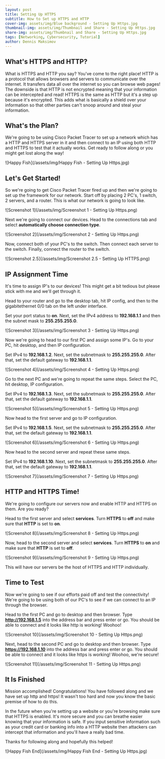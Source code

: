 ```yaml
---
layout: post
title: Setting Up HTTPS
subtitle: How to Set up HTTPS and HTTP
cover-img: assets/img/Blue background - Setting Up Https.jpg
thumbnail-img: assets/img/Thumbnail and Share - Setting Up Https.jpg
share-img: assets/img/Thumbnail and Share - Setting Up Https.jpg
tags: [Networking, Cybersecurity, Tutorial]
author: Dennis Maksimov
---
```


## What's HTTPS and HTTP?

What is HTTPS and HTTP you say? You've come to the right place! HTTP is a protocol that allows browsers and servers to communicate over the internet. It transfers data all over the internet so you can browse web pages! The downside is that HTTP is not encrypted meaning that your information can be intercepted and read! HTTPS is the same as HTTP but it's a step up because it's encrypted. This adds what is basically a shield over your information so that other parties can't snoop around and steal your information.

## What's the Plan?

We're going to be using Cisco Packet Tracer to set up a network which has a HTTP and HTTPS server in it and then connect to an IP using both HTTP and HTTPS to test that it actually works. Get ready to follow along or you might get lost along the way!

![Happy Fish](/assets/img/Happy Fish - Setting Up Https.jpg)

## Let's Get Started!

So we're going to get Cisco Packet Tracer fired up and then we're going to set up the framework for our network. Start off by placing 2 PC's, 1 switch, 2 servers, and a router. This is what our network is going to look like.

![Screenshot 1](/assets/img/Screenshot 1 - Setting Up Https.png)

Next we're going to connect our devices. Head to the connections tab and select **automatically choose connection type**. 

![Screenshot 2](/assets/img/Screenshot 2 - Setting Up Https.png)

Now, connect both of your PC's to the switch. Then connect each server to the switch. Finally, connect the router to the switch.

![Screenshot 2.5](/assets/img/Screenshot 2.5 - Setting Up HTTPS.png)

## IP Assignment Time

It's time to assign IP's to our devices! This might get a bit tedious but please stick with me and we'll get through it.

Head to your router and go to the desktop tab, hit IP config, and then to the gigabitethernet 0/0 tab on the left under interface. 

Set your port status to **on**. Next, set the IPv4 address to **192.168.1.1** and then the subnet mask to **255.255.255.0**.

![Screenshot 3](/assets/img/Screenshot 3 - Setting Up Https.png)

Now we're going to head to our first PC and assign some IP's. Go to your PC, hit desktop, and then IP configuration. 

Set IPv4 to **192.168.1.2**. Next, set the subnetmask to **255.255.255.0**. After that, set the default gateway to **192.168.1.1**.

![Screenshot 4](/assets/img/Screenshot 4 - Setting Up Https.png)

Go to the next PC and we're going to repeat the same steps. Select the PC, hit desktop, IP configuration. 

Set IPv4 to **192.168.1.3**. Next, set the subnetmask to **255.255.255.0**. After that, set the default gateway to **192.168.1.1**.

![Screenshot 5](/assets/img/Screenshot 5 - Setting Up Https.png)

Now head to the first server and go to IP configuration.

Set IPv4 to **192.168.1.5**. Next, set the subnetmask to **255.255.255.0**. After that, set the default gateway to **192.168.1.1**.

![Screenshot 6](/assets/img/Screenshot 6 - Setting Up Https.png)

Now head to the second server and repeat these same steps.

Set IPv4 to **192.168.1.10**. Next, set the subnetmask to **255.255.255.0**. After that, set the default gateway to **192.168.1.1**.

![Screenshot 7](/assets/img/Screenshot 7 - Setting Up Https.png)

## HTTP and HTTPS Time!

We're going to configure our servers now and enable HTTP and HTTPS on them. Are you ready?

Head to the first server and select **services**. Turn **HTTPS** to **off** and make sure that **HTTP** is set to **on**.

![Screenshot 8](/assets/img/Screenshot 8 - Setting Up Https.png)

Now, head to the second server and select **services**. Turn **HTTPS** to **on** and make sure that **HTTP** is set to **off**.

![Screenshot 9](/assets/img/Screenshot 9 - Setting Up Https.png)

This will have our servers be the host of HTTPS and HTTP individually.

## Time to Test

Now we're going to see if our efforts paid off and test the connectivity! We're going to be using both of our PC's to see if we can connect to an IP through the browser.

Head to the first PC and go to desktop and then browser. Type **http://192.168.1.5** into the address bar and press enter or go. You should be able to connect and it looks like http is working! Woohoo!

![Screenshot 10](/assets/img/Screenshot 10 - Setting Up Https.png)

Next, head to the second PC and go to desktop and then browser. Type **https://192.168.1.10** into the address bar and press enter or go. You should be able to connect and it looks like https is working! Woohoo, we're secure!

![Screenshot 11](/assets/img/Screenshot 11 - Setting Up Https.png)

## It Is Finished

Mission accomplished! Congratulations! You have followed along and we have set up http and https! It wasn't too hard and now you know the basic premise of how to do this. 

In the future when you're setting up a website or you're browsing make sure that HTTPS is enabled. It's more secure and you can breathe easier knowing that your information is safe. If you input sensitive information such as your credit card or banking info into a HTTP website then attackers can intercept that information and you'll have a really bad time.

Thanks for following along and hopefully this helped! 

![Happy Fish End](/assets/img/Happy Fish End - Setting Up Https.jpg)
